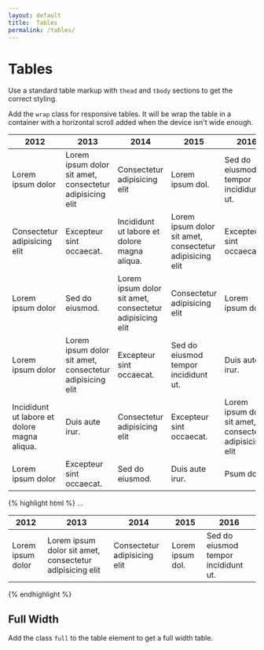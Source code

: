 ```yaml
---
layout: default
title:  Tables
permalink: /tables/
---
```


# Tables
Use a standard table markup with `thead` and `tbody` sections to get the correct styling.

Add the `wrap` class for responsive tables. It will be wrap the table in a container with a horizontal scroll added when the device isn't wide enough.

<div class="example">
  <table class="wrap">
    <thead>
      <tr>
        <th>2012</th>
        <th>2013</th>
        <th>2014</th>
        <th>2015</th>
        <th>2016</th>
      </tr>
    </thead>
    <tbody>
      <tr>
        <td>Lorem ipsum dolor</td>
        <td>Lorem ipsum dolor sit amet, consectetur adipisicing elit</td>
        <td>Consectetur adipisicing elit</td>
        <td>Lorem ipsum dol.</td>
        <td>Sed do eiusmod tempor incididunt ut.</td>
      </tr>
      <tr>
        <td>Consectetur adipisicing elit</td>
        <td>Excepteur sint occaecat.</td>
        <td>Incididunt ut labore et dolore magna aliqua.</td>
        <td>Lorem ipsum dolor sit amet, consectetur adipisicing elit</td>
        <td>Excepteur sint occaecat.</td>
      </tr>
      <tr>
        <td>Lorem ipsum dolor</td>
        <td>Sed do eiusmod.</td>
        <td>Lorem ipsum dolor sit amet, consectetur adipisicing elit</td>
        <td>Consectetur adipisicing elit</td>
        <td>Lorem ipsum dol.</td>
      </tr>
    <tr>
      <td>Lorem ipsum dolor</td>
      <td>Lorem ipsum dolor sit amet, consectetur adipisicing elit</td>
      <td>Excepteur sint occaecat.</td>
      <td>Sed do eiusmod tempor incididunt ut.</td>
      <td>Duis aute irur.</td>
    </tr>
    <tr>
      <td>Incididunt ut labore et dolore magna aliqua.</td>
      <td>Duis aute irur.</td>
      <td>Consectetur adipisicing elit</td>
      <td>Excepteur sint occaecat.</td>
      <td>Lorem ipsum dolor sit amet, consectetur adipisicing elit</td>
    </tr>
    <tr>
      <td>Lorem ipsum dolor</td>
      <td>Excepteur sint occaecat.</td>
      <td>Sed do eiusmod.</td>
      <td>Duis aute irur.</td>
      <td>Psum dol.</td>
    </tr>
    </tbody>
  </table>
</div>
{% highlight html %}
<table class="wrap">
  <thead>
    <tr>
      <th>2012</th>
      <th>2013</th>
      <th>2014</th>
      <th>2015</th>
      <th>2016</th>
    </tr>
  </thead>
  <tbody>
    <tr>
      <td>Lorem ipsum dolor</td>
      <td>Lorem ipsum dolor sit amet, consectetur adipisicing elit</td>
      <td>Consectetur adipisicing elit</td>
      <td>Lorem ipsum dol.</td>
      <td>Sed do eiusmod tempor incididunt ut.</td>
    </tr>
    ...
  </tbody>
</table>
{% endhighlight %}

## Full Width
Add the class `full` to the table element to get a full width table.
